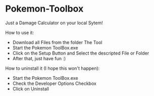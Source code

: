 Pokemon-Toolbox
===============

Just a Damage Calculator on your local Sytem!

How to use it:

- Download all Files from the folder The Tool
- Start the Pokemon ToolBox.exe
- Click on the Setup Button and Select the descripted File or Folder
- After that, just have fun :)

How to uninstall it (I hope this won't happen):

- Start the Pokemon ToolBox.exe
- Check the Developer Options Checkbox
- Click on Uninstall
